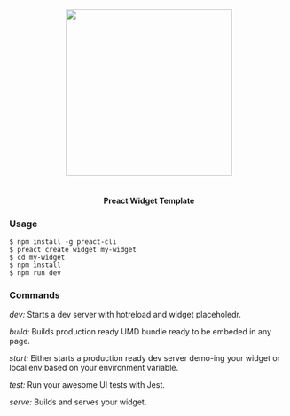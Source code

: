 <div align="center">
  <img src="https://github.com/preactjs-templates/widget/blob/master/readme-logo.png?raw=true" height=300px>
  <br />
  <br />
  <h4>Preact Widget Template</h4>
</div>


### Usage

```
$ npm install -g preact-cli
$ preact create widget my-widget
$ cd my-widget
$ npm install
$ npm run dev
```

### Commands

*dev:* Starts a dev server with hotreload and widget placeholedr.

*build:* Builds production ready UMD bundle ready to be embeded in any page.

*start:* Either starts a production ready dev server demo-ing your widget or local env based on your environment variable.

*test:* Run your awesome UI tests with Jest.

*serve:* Builds and serves your widget.

